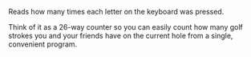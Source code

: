 Reads how many times each letter on the keyboard was pressed.

Think of it as a 26-way counter so you can easily count how many golf strokes you and your friends have on the current hole from a single, convenient program.

